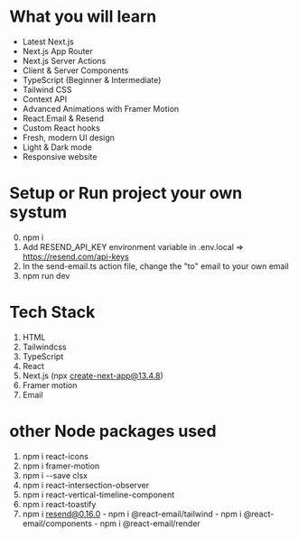 
# What you will learn
- Latest Next.js
- Next.js App Router
- Next.js Server Actions
- Client & Server Components
- TypeScript (Beginner & Intermediate)
- Tailwind CSS
- Context API
- Advanced Animations with Framer Motion
- React.Email & Resend
- Custom React hooks
- Fresh, modern UI design
- Light & Dark mode
- Responsive website

# Setup or Run project your own systum
0. npm i  
1. Add RESEND_API_KEY environment variable in .env.local => https://resend.com/api-keys
2. In the send-email.ts action file, change the "to" email to your own email
3. npm run dev

# Tech Stack 

1. HTML
2. Tailwindcss
3. TypeScript
4. React
5. Next.js (npx create-next-app@13.4.8)
6. Framer motion
7. Email


# other Node packages used 

1. npm i react-icons
2. npm i framer-motion
3. npm i --save clsx
4. npm i react-intersection-observer
5. npm i react-vertical-timeline-component
6. npm i react-toastify
7. npm i resend@0.16.0 - npm i @react-email/tailwind - npm i @react-email/components - npm i @react-email/render

